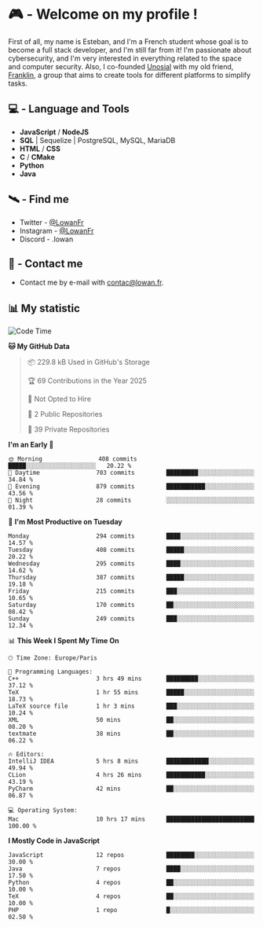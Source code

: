 # 🎮 - Welcome on my profile !
First of all, my name is Esteban, and I'm a French student whose goal is to become a full stack developer, and I'm still far from it!
I'm passionate about cybersecurity, and I'm very interested in everything related to the space and computer security.
Also, I co-founded [Unosial](https://github.com/Unosial) with my old friend, [Franklin](https://github.com/AbaFranklin/), a group that aims to create tools for different platforms to simplify tasks. 



## 💻 - Language and Tools
- **JavaScript** / **NodeJS**
- **SQL** | Sequelize | PostgreSQL, MySQL, MariaDB
- **HTML** / **CSS**
- **C** / **CMake**
- **Python**
- **Java**

## 🛰️ - Find me

 - Twitter - [@LowanFr](https://twitter.com/LowanFr/)
 - Instagram - [@LowanFr](https://instagram.com/LowanFr)
 - Discord -  .lowan
 
## 📡 - Contact me
 - Contact me by e-mail with [contac@lowan.fr](mailto:contact@lowan.fr).

## 📊 My statistic
<!--START_SECTION:waka-->
![Code Time](http://img.shields.io/badge/Code%20Time-1%2C256%20hrs%2010%20mins-blue)

**🐱 My GitHub Data** 

> 📦 229.8 kB Used in GitHub's Storage 
 > 
> 🏆 69 Contributions in the Year 2025
 > 
> 🚫 Not Opted to Hire
 > 
> 📜 2 Public Repositories 
 > 
> 🔑 39 Private Repositories 
 > 
**I'm an Early 🐤** 

```text
🌞 Morning                408 commits         █████░░░░░░░░░░░░░░░░░░░░   20.22 % 
🌆 Daytime                703 commits         █████████░░░░░░░░░░░░░░░░   34.84 % 
🌃 Evening                879 commits         ███████████░░░░░░░░░░░░░░   43.56 % 
🌙 Night                  28 commits          ░░░░░░░░░░░░░░░░░░░░░░░░░   01.39 % 
```
📅 **I'm Most Productive on Tuesday** 

```text
Monday                   294 commits         ████░░░░░░░░░░░░░░░░░░░░░   14.57 % 
Tuesday                  408 commits         █████░░░░░░░░░░░░░░░░░░░░   20.22 % 
Wednesday                295 commits         ████░░░░░░░░░░░░░░░░░░░░░   14.62 % 
Thursday                 387 commits         █████░░░░░░░░░░░░░░░░░░░░   19.18 % 
Friday                   215 commits         ███░░░░░░░░░░░░░░░░░░░░░░   10.65 % 
Saturday                 170 commits         ██░░░░░░░░░░░░░░░░░░░░░░░   08.42 % 
Sunday                   249 commits         ███░░░░░░░░░░░░░░░░░░░░░░   12.34 % 
```


📊 **This Week I Spent My Time On** 

```text
🕑︎ Time Zone: Europe/Paris

💬 Programming Languages: 
C++                      3 hrs 49 mins       █████████░░░░░░░░░░░░░░░░   37.12 % 
TeX                      1 hr 55 mins        █████░░░░░░░░░░░░░░░░░░░░   18.73 % 
LaTeX source file        1 hr 3 mins         ███░░░░░░░░░░░░░░░░░░░░░░   10.24 % 
XML                      50 mins             ██░░░░░░░░░░░░░░░░░░░░░░░   08.20 % 
textmate                 38 mins             ██░░░░░░░░░░░░░░░░░░░░░░░   06.22 % 

🔥 Editors: 
IntelliJ IDEA            5 hrs 8 mins        ████████████░░░░░░░░░░░░░   49.94 % 
CLion                    4 hrs 26 mins       ███████████░░░░░░░░░░░░░░   43.19 % 
PyCharm                  42 mins             ██░░░░░░░░░░░░░░░░░░░░░░░   06.87 % 

💻 Operating System: 
Mac                      10 hrs 17 mins      █████████████████████████   100.00 % 
```

**I Mostly Code in JavaScript** 

```text
JavaScript               12 repos            ████████░░░░░░░░░░░░░░░░░   30.00 % 
Java                     7 repos             ████░░░░░░░░░░░░░░░░░░░░░   17.50 % 
Python                   4 repos             ██░░░░░░░░░░░░░░░░░░░░░░░   10.00 % 
TeX                      4 repos             ██░░░░░░░░░░░░░░░░░░░░░░░   10.00 % 
PHP                      1 repo              █░░░░░░░░░░░░░░░░░░░░░░░░   02.50 % 
```




<!--END_SECTION:waka-->
